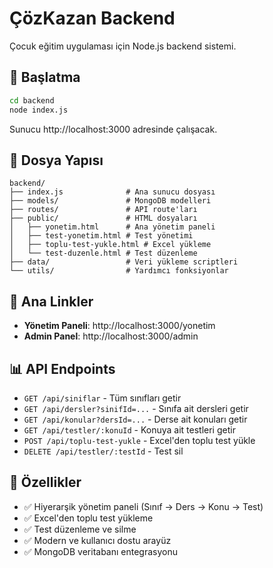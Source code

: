 # ÇözKazan Backend

Çocuk eğitim uygulaması için Node.js backend sistemi.

## 🚀 Başlatma

```bash
cd backend
node index.js
```

Sunucu http://localhost:3000 adresinde çalışacak.

## 📁 Dosya Yapısı

```
backend/
├── index.js              # Ana sunucu dosyası
├── models/               # MongoDB modelleri
├── routes/               # API route'ları
├── public/               # HTML dosyaları
│   ├── yonetim.html      # Ana yönetim paneli
│   ├── test-yonetim.html # Test yönetimi
│   ├── toplu-test-yukle.html # Excel yükleme
│   └── test-duzenle.html # Test düzenleme
├── data/                 # Veri yükleme scriptleri
└── utils/                # Yardımcı fonksiyonlar
```

## 🔗 Ana Linkler

- **Yönetim Paneli**: http://localhost:3000/yonetim
- **Admin Panel**: http://localhost:3000/admin

## 📊 API Endpoints

- `GET /api/siniflar` - Tüm sınıfları getir
- `GET /api/dersler?sinifId=...` - Sınıfa ait dersleri getir
- `GET /api/konular?dersId=...` - Derse ait konuları getir
- `GET /api/testler/:konuId` - Konuya ait testleri getir
- `POST /api/toplu-test-yukle` - Excel'den toplu test yükle
- `DELETE /api/testler/:testId` - Test sil

## 🎯 Özellikler

- ✅ Hiyerarşik yönetim paneli (Sınıf → Ders → Konu → Test)
- ✅ Excel'den toplu test yükleme
- ✅ Test düzenleme ve silme
- ✅ Modern ve kullanıcı dostu arayüz
- ✅ MongoDB veritabanı entegrasyonu 